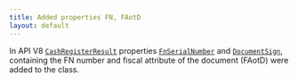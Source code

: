 ```yaml
---
title: Added properties FN, FAotD
layout: default
---
```


In API V8
[`CashRegisterResult`](https://syrve.github.io/front.api.sdk/v8/html/T_Resto_Front_Api_Data_Device_Results_CashRegisterResult.htm)
properties
[`FnSerialNumber`](https://syrve.github.io/front.api.sdk/v8/html/P_Resto_Front_Api_Data_Device_Results_CashRegisterResult_FnSerialNumber.htm) and
[`DocumentSign`](https://syrve.github.io/front.api.sdk/v8/html/P_Resto_Front_Api_Data_Device_Results_CashRegisterResult_DocumentSign.htm),
containing the FN number and fiscal attribute of the document (FAotD) were added to the class.
